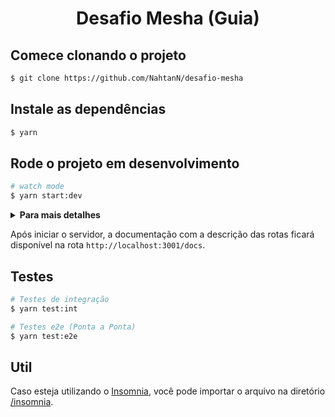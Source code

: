 <h1 align="center">Desafio Mesha (Guia)</h1>

## Comece clonando o projeto

```bash
$ git clone https://github.com/NahtanN/desafio-mesha
```

## Instale as dependências

```bash
$ yarn
```

## Rode o projeto em desenvolvimento

```bash
# watch mode
$ yarn start:dev
```

  <details>
      <summary><strong>Para mais detalhes</strong></summary>
      <p>Esse comando será responsável por orquestrar todo o seu ambiente de desenvolvimento. Ele executará os seguintes comandos</p>

```bash
# Instãncia um docker container e mantem em execução no background
$ services:up

# (services:up)
$ docker-compose -f infra/docker-compose.development.yml up -d
```

```bash
# Executa os camandos do Prisma
$ yarn prisma:dev:start

# (prisma:dev:start) Faz o deploy das Migrations e executa o comando de Seed do banco de dados
$ dotenv -e .env.development -- npx prisma migrate deploy && yarn prisma:dev:seed

# (prisma:dev:seed) Comando de Seed do banco de dados
$ dotenv -e .env.development -- npx prisma db seed
```

```bash
# Inicia o servidor em Watch Mode
$ dotenv -v NODE_ENV=development -e .env.development -- nest start --watch
```

</details>

<p>Após iniciar o servidor, a documentação com a descrição das rotas ficará disponível na rota <code>http://localhost:3001/docs</code>.</p>

## Testes

```bash
# Testes de integração
$ yarn test:int

# Testes e2e (Ponta a Ponta)
$ yarn test:e2e
```

## Util

Caso esteja utilizando o [Insomnia](https://insomnia.rest/), você pode importar o arquivo na diretório [/insomnia](https://github.com/NahtanN/desafio-mesha/tree/master/insomnia).
